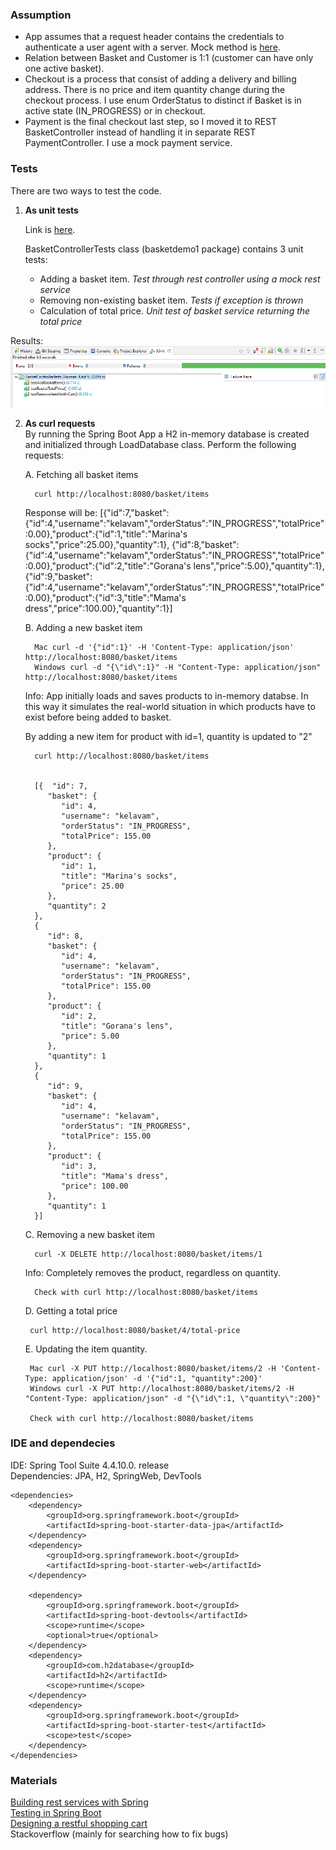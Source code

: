 ### Assumption
* App assumes that a request header contains the credentials to authenticate a user agent with a server. Mock method is [here](https://github.com/arheinao/Basket/blob/master/BasektExample1/src/main/java/basketdemo1/utilities/Users.java).
* Relation between Basket and Customer is 1:1 (customer can have only one active basket).
* Checkout is a process that consist of adding a delivery and billing address. There is no price and item quantity change during the checkout process. I use enum OrderStatus to distinct if Basket is in active state (IN_PROGRESS) or in checkout.
* Payment is the final checkout last step, so I moved it to REST BasketController instead of handling it in separate REST PaymentController. I use a mock payment service.

### Tests
There are two ways to test the code.

1) **As unit tests** 
   
   Link is [here](https://github.com/arheinao/Basket/blob/master/BasektExample1/src/test/java/basketdemo1/BasketControllerTests.java).
   
   BasketControllerTests class (basketdemo1 package) contains 3 unit tests:
    * Adding a basket item. _Test through rest controller using a mock rest service_
    * Removing non-existing basket item. _Tests if exception is thrown_
    * Calculation of total price. _Unit test of basket service returning the total price_

Results:  
<img src="https://github.com/arheinao/BasketTestResults/blob/main/BasketTests.png" width="800px" height="auto">  


2) **As curl requests**  
   By running the Spring Boot App a H2 in-memory database is created and initialized through LoadDatabase class. Perform the following requests:

    A. Fetching all basket items

         curl http://localhost:8080/basket/items

      Response will be:
           [{"id":7,"basket":{"id":4,"username":"kelavam","orderStatus":"IN_PROGRESS","totalPrice":0.00},"product":{"id":1,"title":"Marina's socks","price":25.00},"quantity":1},            {"id":8,"basket":{"id":4,"username":"kelavam","orderStatus":"IN_PROGRESS","totalPrice":0.00},"product":{"id":2,"title":"Gorana's lens","price":5.00},"quantity":1},     {"id":9,"basket":{"id":4,"username":"kelavam","orderStatus":"IN_PROGRESS","totalPrice":0.00},"product":{"id":3,"title":"Mama's dress","price":100.00},"quantity":1}]

    B. Adding a new basket item

         Mac curl -d '{"id":1}' -H 'Content-Type: application/json' http://localhost:8080/basket/items
         Windows curl -d "{\"id\":1}" -H "Content-Type: application/json" http://localhost:8080/basket/items

      Info: App initially loads and saves products to in-memory databse. In this way it simulates the real-world situation in which products have to exist before being added to       basket. 

    By adding a new item for product with id=1, quantity is updated to "2"  
         
         curl http://localhost:8080/basket/items
         
        
         [{  "id": 7,
            "basket": {
               "id": 4,
               "username": "kelavam",
               "orderStatus": "IN_PROGRESS",
               "totalPrice": 155.00
            },
            "product": {
               "id": 1,
               "title": "Marina's socks",
               "price": 25.00
            },
            "quantity": 2
         },
         {
            "id": 8,
            "basket": {
               "id": 4,
               "username": "kelavam",
               "orderStatus": "IN_PROGRESS",
               "totalPrice": 155.00
            },
            "product": {
               "id": 2,
               "title": "Gorana's lens",
               "price": 5.00
            },
            "quantity": 1
         },
         {
            "id": 9,
            "basket": {
               "id": 4,
               "username": "kelavam",
               "orderStatus": "IN_PROGRESS",
               "totalPrice": 155.00
            },
            "product": {
               "id": 3,
               "title": "Mama's dress",
               "price": 100.00
            },
            "quantity": 1
         }]
         


    C. Removing a new basket item

         curl -X DELETE http://localhost:8080/basket/items/1

    Info: Completely removes the product, regardless on quantity.

         Check with curl http://localhost:8080/basket/items


    D. Getting a total price

        curl http://localhost:8080/basket/4/total-price


    E. Updating the item quantity.

        Mac curl -X PUT http://localhost:8080/basket/items/2 -H 'Content-Type: application/json' -d '{"id":1, "quantity":200}'
        Windows curl -X PUT http://localhost:8080/basket/items/2 -H "Content-Type: application/json" -d "{\"id\":1, \"quantity\":200}"

        Check with curl http://localhost:8080/basket/items


### IDE and dependecies
IDE: Spring Tool Suite 4.4.10.0. release  
Dependencies: JPA, H2, SpringWeb, DevTools

	<dependencies>
		<dependency>
			<groupId>org.springframework.boot</groupId>
			<artifactId>spring-boot-starter-data-jpa</artifactId>
		</dependency>
		<dependency>
			<groupId>org.springframework.boot</groupId>
			<artifactId>spring-boot-starter-web</artifactId>
		</dependency>

		<dependency>
			<groupId>org.springframework.boot</groupId>
			<artifactId>spring-boot-devtools</artifactId>
			<scope>runtime</scope>
			<optional>true</optional>
		</dependency>
		<dependency>
			<groupId>com.h2database</groupId>
			<artifactId>h2</artifactId>
			<scope>runtime</scope>
		</dependency>
		<dependency>
			<groupId>org.springframework.boot</groupId>
			<artifactId>spring-boot-starter-test</artifactId>
			<scope>test</scope>
		</dependency>
	</dependencies>


### Materials
[Building rest services with Spring](https://spring.io/guides/tutorials/rest/)  
[Testing in Spring Boot](https://www.baeldung.com/spring-boot-testing)  
[Designing a restful shopping cart](https://nvoulgaris.com/designing-a-restful-shopping-cart/)  
Stackoverflow (mainly for searching how to fix bugs)  
